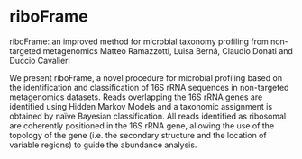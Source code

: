 # riboFrame
riboFrame: an improved method for microbial taxonomy profiling from non-targeted metagenomics
Matteo Ramazzotti, Luisa Berná, Claudio Donati and Duccio Cavalieri

We present riboFrame, a novel procedure for microbial profiling based on the identification and classification of 16S rRNA sequences in non-targeted metagenomics datasets. Reads overlapping the 16S rRNA genes are identified using Hidden Markov Models and a taxonomic assignment is obtained by naïve Bayesian classification. All reads identified as ribosomal are coherently positioned in the 16S rRNA gene, allowing the use of the topology of the gene (i.e. the secondary structure and the location of variable regions) to guide the abundance analysis.
